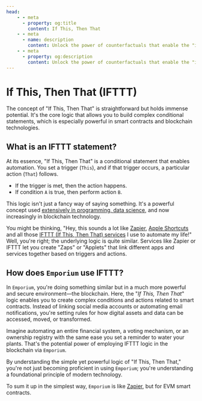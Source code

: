 ```yaml
---
head:
    - - meta
      - property: og:title
        content: If This, Then That
    - - meta
      - name: description
        content: Unlock the power of counterfactuals that enable the "if this, then that" logic of permissions.
    - - meta
      - property: og:description
        content: Unlock the power of counterfactuals that enable the "if this, then that" logic of permissions.
---
```


# If This, Then That (IFTTT)

The concept of "If This, Then That" is straightforward but holds immense potential. It's the core logic that allows you to build complex conditional statements, which is especially powerful in smart contracts and blockchain technologies.

## What is an IFTTT statement?

At its essence, "If This, Then That" is a conditional statement that enables automation. You set a trigger (`This`), and if that trigger occurs, a particular action (`That`) follows.

-   If the trigger is met, then the action happens.
-   If condition `A` is true, then perform action `B`.

This logic isn't just a fancy way of saying something. It's a powerful concept used [extensively in programming, data science](https://en.wikipedia.org/wiki/Object-capability_model), and now increasingly in blockchain technology.

You might be thinking, "Hey, this sounds a lot like [Zapier](https://zapier.com/), [Apple Shortcuts](https://apps.apple.com/us/app/shortcuts/id915249334) and all those [IFTTT (If This, Then That) services](https://ifttt.com/) I use to automate my life!" Well, you're right; the underlying logic is quite similar. Services like Zapier or IFTTT let you create "Zaps" or "Applets" that link different apps and services together based on triggers and actions.

## How does `Emporium` use IFTTT?

In `Emporium`, you're doing something similar but in a much more powerful and secure environment—the blockchain. Here, the "_If This, Then That_" logic enables you to create complex conditions and actions related to smart contracts. Instead of linking social media accounts or automating email notifications, you're setting rules for how digital assets and data can be accessed, moved, or transformed.

Imagine automating an entire financial system, a voting mechanism, or an ownership registry with the same ease you set a reminder to water your plants. That's the potential power of employing IFTTT logic in the blockchain via `Emporium`.

By understanding the simple yet powerful logic of "If This, Then That," you're not just becoming proficient in using `Emporium`; you're understanding a foundational principle of modern technology.

To sum it up in the simplest way, `Emporium` is like [Zapier](https://zapier.com), but for EVM smart contracts.
